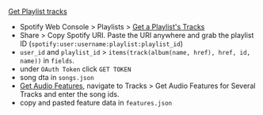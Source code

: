 [Get Playlist tracks](https://developer.spotify.com/console/get-playlist-tracks/)
- Spotify Web Console > Playlists > [Get a Playlist's Tracks](https://developer.spotify.com/console/get-playlist-tracks/)
- Share > Copy Spotify URI. Paste the URI anywhere and grab the playlist ID (`spotify:user:username:playlist:playlist_id`)
- `user_id` and `playlist_id` > `items(track(album(name, href), href, id, name))` in `fields`.
- under `OAuth Token` click `GET TOKEN` 
- song dta in  `songs.json`
- [Get Audio Features](https://beta.developer.spotify.com/console/get-audio-features-several-tracks/), navigate to Tracks > Get Audio Features for Several Tracks and enter the song ids.
- copy and pasted feature data in `features.json`
